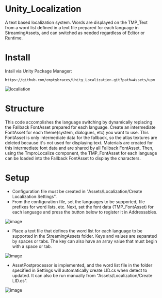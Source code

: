 # Unity_Localization
A text based localization system.
Words are displayed on the TMP_Text from a word list defined in a text file prepared for each language in StreamingAssets, and can switched as needed regardless of Editor or Runtime.

# Install
Intall via Unity Package Manager:
```
https://github.com/emptybraces/Unity_Localization.git?path=Assets/upm
```

![localiation](https://github.com/emptybraces/Unity_Localization/assets/1441835/d76783a1-0493-4049-bad3-215ae9b4eccb)

# Structure
This code accomplishes the language switching by dynamically replacing the Fallback FontAsset prepared for each language. Create an intermediate FontAsset for each theme(system, dialogues, etc) you want to use. This FontAsset is only intermediate data for the fallback, so the atlas textures are deleted because it's not used for displaying text. Materials are created for this intermediate font data and are shared by all Fallback FontAsset. Then, using the TmproLocalize component, the TMP_FontAsset for each language can be loaded into the Fallback FontAsset to display the characters.

# Setup
- Configuration file must be created in "Assets/Localization/Create Localization Settings".
- From the configuration file, set the languages to be supported, file prefixes for word lists, etc. Next, set the font data (TMP_FontAsset) for each language and press the button below to register it in Addressables.

![image](https://github.com/emptybraces/Unity_Localization/assets/1441835/20063736-7528-4e2c-b0fe-90a46a4dd7dd)

- Place a text file that defines the word list for each language to be supported in the StreamingAssets folder. Keys and values are separated by spaces or tabs. The key can also have an array value that must begin with a space or tab.

![image](https://github.com/emptybraces/Unity_Localization/assets/1441835/cbe15108-09d1-48a7-af7e-dcd328c4e83d)

- AssetPostprocessor is implemented, and the word list file in the folder specified in Settings will automatically create LID.cs when detect to updated. It can also be run manually from "Assets/Localization/Create LID.cs".

![image](https://github.com/emptybraces/Unity_Localization/assets/1441835/e3f33611-fa33-45ca-9456-8923b1b0ad80)
